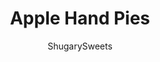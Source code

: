 ---
layout: ../../layouts/MarkdownPostLayout.astro
title: Apple Hand Pies
author: ShugarySweets
pubDate: 2019-01-15
description: "These Glazed Apple Hand Pies are the perfect fall treat. And in about 30 minutes, you&#x27;ll have one of these delicious baked treats in your hands!"
image_url: https://www.shugarysweets.com/wp-content/uploads/2015/09/apple-hand-pies-2.jpg
tags: ["Desserts","American"]
calories: 151
protein: 1
carbohydrates: 23
fats: 7
fiber: 1
ingredients: ["1 box (14.1 ounce) refrigerated pie crust (for two pies)","1/4 cup unsalted butter","2 cups diced and peeled apples (about 2 large apples)","1/4 teaspoon kosher salt","1/4 teaspoon nutmeg","1/4 cup light brown sugar, packed","1 teaspoon cinnamon","2 Tablespoons flour","1 egg white, beaten","1 1/4 cup powdered sugar","2 Tablespoons milk"]
serves: 14
time: "40 minutes"
prepTime: "20 minutes"
instructions: ["Remove pie crusts from package and allow to come to room temperature while you prepare filling. Preheat oven to 425F.","Dice and peel apples. In a large skillet, melt butter over medium high heat. Add apples, salt, nutmeg, brown sugar and cinnamon. Heat for about 5-10 minutes, until apples are soft, stirring occasionally.","While apples are heating, unroll pie crusts and cut 6-7 circles from each crust (using a 4 inch biscuit cutter). You may have to roll scraps to get the extra circles. Set aside.","After apples have softened, sprinkle in flour. Heat for an additional minute, stirring thoroughly.","Using a 1 Tbsp scoop, drop apple mixture into center of each pie crust circle. Fold in half and pinch edges COMPLETELY. Fold pinch edges over. Poke hand pie with tines of a fork to prevent bursting.","Beat egg white in a small bowl. Brush over the tops of each pie. Bake on a parchment paper lined baking sheet for 15-20 minutes, until lightly browned.","While pies are baking, whisk together the glaze ingredients. Remove cooked pies from baking sheet and drop in glaze, coating it completely. Return to parchment paper and allow to set, about 10 minutes. Enjoy warm or cold."]
nutrition: ["151 calories","23 grams carbohydrates","9 milligrams cholesterol","7 grams fat","1 grams fiber","1 grams protein","3 grams saturated fat","81 milligrams sodium","15 grams sugar","0 grams trans fat","3 grams unsaturated fat"]
---